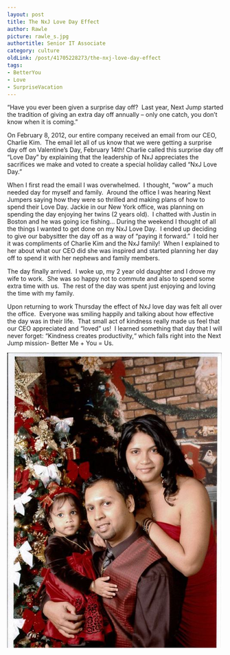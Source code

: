 ```yaml
---
layout: post
title: The NxJ Love Day Effect
author: Rawle
picture: rawle_s.jpg
authortitle: Senior IT Associate
category: culture
oldLink: /post/41705228273/the-nxj-love-day-effect
tags:
- BetterYou
- Love
- SurpriseVacation
---
```


“Have you ever been given a surprise day off?  Last year, Next Jump started the tradition of giving an extra day off annually – only one catch, you don’t know when it is coming.”

On February 8, 2012, our entire company received an email from our CEO, Charlie Kim.  The email let all of us know that we were getting a surprise day off on Valentine’s Day, February 14th! Charlie called this surprise day off “Love Day” by explaining that the leadership of NxJ appreciates the sacrifices we make and voted to create a special holiday called “NxJ Love Day.”

When I first read the email I was overwhelmed.  I thought, “wow” a much needed day for myself and family.  Around the office I was hearing Next Jumpers saying how they were so thrilled and making plans of how to spend their Love Day. Jackie in our New York office, was planning on spending the day enjoying her twins (2 years old).  I chatted with Justin in Boston and he was going ice fishing… During the weekend I thought of all the things I wanted to get done on my NxJ Love Day.  I ended up deciding to give our babysitter the day off as a way of “paying it forward.”  I told her it was compliments of Charlie Kim and the NxJ family!  When I explained to her about what our CEO did she was inspired and started planning her day off to spend it with her nephews and family members.

The day finally arrived.  I woke up, my 2 year old daughter and I drove my wife to work.  She was so happy not to commute and also to spend some extra time with us.  The rest of the day was spent just enjoying and loving the time with my family.

Upon returning to work Thursday the effect of NxJ love day was felt all over the office.  Everyone was smiling happily and talking about how effective the day was in their life.  That small act of kindness really made us feel that our CEO appreciated and “loved” us!  I learned something that day that I will never forget: “Kindness creates productivity,“ which falls right into the Next Jump mission- Better Me + You = Us.


![](/images/the-nxj-love-day-effect-1.jpg)
